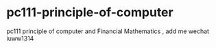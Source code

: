 # pc111-principle-of-computer
pc111 principle of computer and Financial Mathematics , add me wechat iuww1314
